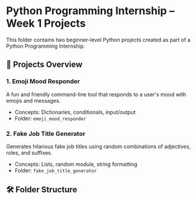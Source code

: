 # Python Programming Internship – Week 1 Projects

This folder contains two beginner-level Python projects created as part of a Python Programming Internship.

## 📁 Projects Overview

### 1. Emoji Mood Responder

A fun and friendly command-line tool that responds to a user's mood with emojis and messages.

- Concepts: Dictionaries, conditionals, input/output
- Folder: `emoji_mood_responder`

### 2. Fake Job Title Generator

Generates hilarious fake job titles using random combinations of adjectives, roles, and suffixes.

- Concepts: Lists, random module, string formatting
- Folder: `fake_job_title_generator`

## 🛠 Folder Structure
